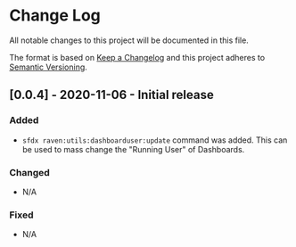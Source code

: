 # Change Log
All notable changes to this project will be documented in this file.
 
The format is based on [Keep a Changelog](http://keepachangelog.com/)
and this project adheres to [Semantic Versioning](http://semver.org/).
 
 
## [0.0.4] - 2020-11-06 - Initial release
 
### Added
* `sfdx raven:utils:dashboarduser:update` command was added. This can be used to mass change the "Running User" of Dashboards.
   
### Changed
* N/A
 
### Fixed
* N/A
